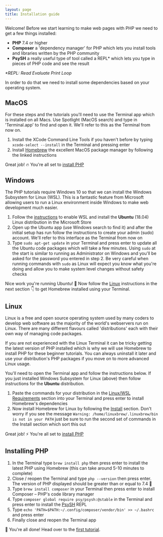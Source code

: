 ```yaml
---
layout: page
title: Installation guide
---
```


Welcome! Before we start learning to make web pages with PHP we need to get a few things installed:

- **PHP** 7.4 or higher
- **Composer** a 'dependency manager' for PHP which lets you install tools and libraries written by the PHP community
- **PsySH** a really useful type of tool called a REPL\* which lets you type in pieces of PHP code and see the result

_\*REPL: Read Evaluate Print Loop_

In order to do that we need to install some dependencies based on your operating
system.

## MacOS

For these steps and the tutorials you'll need to use the Terminal app which is
installed on all Macs. Use Spotlight (MacOS search) and type in 'Terminal.app'
to find and open it. We'll refer to this as the Terminal from now on.

1. Install the XCode Command Line Tools if you haven't before by typing
   `xcode-select --install` in the Terminal and pressing enter
2. Install [Homebrew](https://brew.sh/) the excellent MacOS package manager
   by following the linked instructions

Great job! 🔥 You're all set to [install PHP](#installing-php)

## Windows

The PHP tutorials require Windows 10 so that we can install the Windows
Subsystem for Linux (WSL). This is a fantastic feature from Microsoft
allowing users to run a Linux environment inside Windows to make web
development much easier.

1. Follow the [instructions](https://docs.microsoft.com/en-us/windows/wsl/install-win10)
   to enable WSL and install the **Ubuntu** (18.04) Linux distribution
   in the Microsoft Store
2. Open up the Ubuntu app (use Windows search to find it)
   and after the initial setup has run follow the instructions to create your
   admin (sudo) account. We'll refer to this interface as the Terminal from now on
3. Type `sudo apt-get update` in your Terminal and press enter to update all the Ubuntu
   code packages which will take a few minutes. Using `sudo` at the start is similar to
   running as Administrator on Windows and you'll be asked for the password you entered
   in step 2. Be very careful when running commands with `sudo` as Linux will expect you
   know what you're doing and allow you to make system level changes without safety checks

Nice work you're running Ubuntu! 💃 Now follow the [Linux](#linux) instructions
in the next section 👇 to get Homebrew installed using your Terminal.

## Linux

Linux is a free and open source operating system used by many coders to
develop web software as the majority of the world's webservers run on Linux.
There are many different flavours called 'distributions' each with their own
way of managing code packages.

If you are not experienced with the Linux Terminal it can be
tricky getting the latest version of PHP installed which is why we will
use Homebrew to install PHP for these beginner tutorials. You can always
uninstall it later and use your distribution's PHP packages if you move on
to more advanced Linux usage.

You'll need to open the Terminal app and follow the instructions below. If you
just installed Windows Subsystem for Linux (above) then follow instructions
for the **Ubuntu** distribution.

1. Paste the commands for your distribution in the
   [Linux/WSL Requirements](https://docs.brew.sh/Homebrew-on-Linux#linuxwsl-requirements)
   section into your Terminal and press enter to install Homebrew's dependencies
2. Now install Homebrew for Linux by following the [Install](https://docs.brew.sh/Homebrew-on-Linux#install)
   section. Don't worry if you see the message `Warning: /home/linuxbrew/.linuxbrew/bin is not in your PATH`
   just be sure to run the second set of commands in the Install section which sort this out

Great job! ⚡ You're all set to [install PHP](#installing-php)

## Installing PHP

1. In the Terminal type `brew install php` then press enter to install the latest
   PHP using Homebrew (this can take around 5-10 minutes to complete)
2. Close / reopen the Terminal and type `php --version` then press enter. The version
   of PHP displayed should be greater than or equal to 7.4 🙌
3. Type `brew install composer` in your Terminal then press enter to install Composer
   &ndash; PHP's code library manager
4. Type `composer global require psy/psysh:@stable` in the Terminal and press enter
   to install the [PsySH](https://psysh.org/) REPL
5. Type `echo 'PATH=$PATH:~/.config/composer/vendor/bin' >> ~/.bashrc` and press enter
6. Finally close and reopen the Terminal app

🎉 You're all done! Head over to the [first tutorial](/php/lesson1/tutorial.html).
